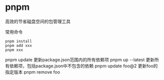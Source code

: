 # pnpm

高效的节省磁盘空间的包管理工具

常用命令

```
pnpm install
pnpm add xxx
pnpm xxx
```


pnpm update 更新package.json范围内的所有依赖项
pnpm up --latest 更新所有依赖项，包括package.json中不包含的依赖
pnpm update foo@2  更新foo的指定版本
pnpm remove foo
